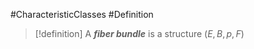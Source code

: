 #CharacteristicClasses #Definition 

> [!definition]
> A ***fiber bundle*** is a structure $(E,B,p,F)$
